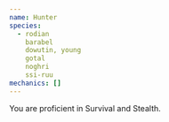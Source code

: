```yaml
---
name: Hunter
species:
  - rodian
    barabel
    dowutin, young
    gotal
    noghri
    ssi-ruu
mechanics: []
---
```

You are proficient in Survival and Stealth.
